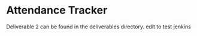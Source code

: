 # Attendance Tracker
Deliverable 2 can be found in the deliverables directory.
edit to test jenkins
